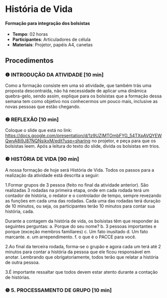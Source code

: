 # História de Vida
#### Formação para integração dos bolsistas


- **Tempo**: 02 horas
- **Participantes**:  Articuladores de célula
- **Materiais**: Projetor, papéis A4, canetas

## Procedimentos

### ❶ INTRODUÇÃO DA ATIVIDADE [10 min]

Como a formação consiste em uma só atividade, que também trás uma proposta descontraída, 
não há necessidade de aplicar uma dinâmica quebra-gelo, sendo assim, 
explique para os bolsistas que a formação dessa semana tem como objetivo nos conhecermos um pouco mais,
inclusive as novas pessoas que estão chegando.

### ❷ REFLEXÃO [10 min]
Coloque o slide que está no link: 
https://docs.google.com/presentation/d/1z9UZIMTOmbFYG_54TXpAVQYEWQwvA8i9J87NQNsikxM/edit?usp=sharing 
no projetor, e peça para que os bolsistas leem. Após a leitura do texto do slide, divida os bolsistas em trios. 


### ❸ HISTÓRIA DE VIDA  [90 min]

A nossa formação de hoje será História de Vida. Todos os passos para a realização da atividade está descrita a seguir:

1.Formar grupos de 3 pessoa (feito no final da atividade anterior). São realizadas 3 rodadas na primeira etapa, 
onde em cada rodada terá um contador de história, o redator e o controlador de tempo, sempre revezando as funções em cada uma das rodadas. 
Cada uma das rodadas terá duração de 10 minutos, ou seja, os participantes terão 10 minutos para contar sua história, cada. 

Durante a contagem da história de vida, os bolsistas têm que responder às seguintes perguntas:
a.	Porque do seu nome?
b.	3 pessoas importantes e porque (exceção membros familiares)
c.	Um fato inusitado
d.	Um fato marcante.
e.	um arrependimento.
f.	o que é o PACCE para você.

2.Ao final da terceira rodada, forma-se o grupão e agora cada um terá até 2 minutos para contar a história da pessoa que ele ficou 
responsável em anotar. Lembrando que obrigatoriamente, todos terão que relatar a história de outra pessoa. 

3.É importante ressaltar que todos devem estar atento durante a contação de histórias.


### ❺ 5. PROCESSAMENTO DE GRUPO [10 min]

